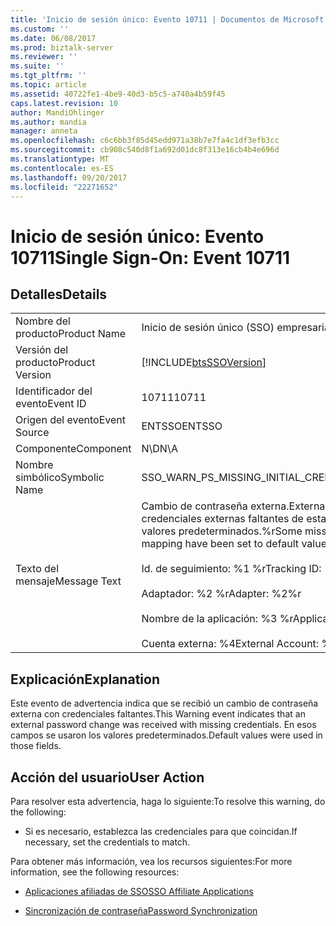 ```yaml
---
title: 'Inicio de sesión único: Evento 10711 | Documentos de Microsoft'
ms.custom: ''
ms.date: 06/08/2017
ms.prod: biztalk-server
ms.reviewer: ''
ms.suite: ''
ms.tgt_pltfrm: ''
ms.topic: article
ms.assetid: 40722fe1-4be9-40d3-b5c5-a740a4b59f45
caps.latest.revision: 10
author: MandiOhlinger
ms.author: mandia
manager: anneta
ms.openlocfilehash: c6c6bb3f85d45edd971a38b7e7fa4c1df3efb3cc
ms.sourcegitcommit: cb908c540d8f1a692d01dc8f313e16cb4b4e696d
ms.translationtype: MT
ms.contentlocale: es-ES
ms.lasthandoff: 09/20/2017
ms.locfileid: "22271652"
---
```

# <a name="single-sign-on-event-10711"></a><span data-ttu-id="8716e-102">Inicio de sesión único: Evento 10711</span><span class="sxs-lookup"><span data-stu-id="8716e-102">Single Sign-On: Event 10711</span></span>
## <a name="details"></a><span data-ttu-id="8716e-103">Detalles</span><span class="sxs-lookup"><span data-stu-id="8716e-103">Details</span></span>  
  
|||  
|-|-|  
|<span data-ttu-id="8716e-104">Nombre del producto</span><span class="sxs-lookup"><span data-stu-id="8716e-104">Product Name</span></span>|<span data-ttu-id="8716e-105">Inicio de sesión único (SSO) empresarial</span><span class="sxs-lookup"><span data-stu-id="8716e-105">Enterprise Single Sign-On</span></span>|  
|<span data-ttu-id="8716e-106">Versión del producto</span><span class="sxs-lookup"><span data-stu-id="8716e-106">Product Version</span></span>|[!INCLUDE[btsSSOVersion](../includes/btsssoversion-md.md)]|  
|<span data-ttu-id="8716e-107">Identificador del evento</span><span class="sxs-lookup"><span data-stu-id="8716e-107">Event ID</span></span>|<span data-ttu-id="8716e-108">10711</span><span class="sxs-lookup"><span data-stu-id="8716e-108">10711</span></span>|  
|<span data-ttu-id="8716e-109">Origen del evento</span><span class="sxs-lookup"><span data-stu-id="8716e-109">Event Source</span></span>|<span data-ttu-id="8716e-110">ENTSSO</span><span class="sxs-lookup"><span data-stu-id="8716e-110">ENTSSO</span></span>|  
|<span data-ttu-id="8716e-111">Componente</span><span class="sxs-lookup"><span data-stu-id="8716e-111">Component</span></span>|<span data-ttu-id="8716e-112">N\D</span><span class="sxs-lookup"><span data-stu-id="8716e-112">N\A</span></span>|  
|<span data-ttu-id="8716e-113">Nombre simbólico</span><span class="sxs-lookup"><span data-stu-id="8716e-113">Symbolic Name</span></span>|<span data-ttu-id="8716e-114">SSO_WARN_PS_MISSING_INITIAL_CREDS</span><span class="sxs-lookup"><span data-stu-id="8716e-114">SSO_WARN_PS_MISSING_INITIAL_CREDS</span></span>|  
|<span data-ttu-id="8716e-115">Texto del mensaje</span><span class="sxs-lookup"><span data-stu-id="8716e-115">Message Text</span></span>|<span data-ttu-id="8716e-116">Cambio de contraseña externa.</span><span class="sxs-lookup"><span data-stu-id="8716e-116">External password change.</span></span> <span data-ttu-id="8716e-117">Algunos campos de credenciales externas faltantes de esta asignación se han establecido en los valores predeterminados.%r</span><span class="sxs-lookup"><span data-stu-id="8716e-117">Some missing external credential fields for this mapping have been set to default values.%r</span></span><br /><br /> <span data-ttu-id="8716e-118">Id. de seguimiento: %1 %r</span><span class="sxs-lookup"><span data-stu-id="8716e-118">Tracking ID: %1%r</span></span><br /><br /> <span data-ttu-id="8716e-119">Adaptador: %2 %r</span><span class="sxs-lookup"><span data-stu-id="8716e-119">Adapter: %2%r</span></span><br /><br /> <span data-ttu-id="8716e-120">Nombre de la aplicación: %3 %r</span><span class="sxs-lookup"><span data-stu-id="8716e-120">Application Name: %3%r</span></span><br /><br /> <span data-ttu-id="8716e-121">Cuenta externa: %4</span><span class="sxs-lookup"><span data-stu-id="8716e-121">External Account: %4</span></span>|  
  
## <a name="explanation"></a><span data-ttu-id="8716e-122">Explicación</span><span class="sxs-lookup"><span data-stu-id="8716e-122">Explanation</span></span>  
 <span data-ttu-id="8716e-123">Este evento de advertencia indica que se recibió un cambio de contraseña externa con credenciales faltantes.</span><span class="sxs-lookup"><span data-stu-id="8716e-123">This Warning event indicates that an external password change was received with missing credentials.</span></span> <span data-ttu-id="8716e-124">En esos campos se usaron los valores predeterminados.</span><span class="sxs-lookup"><span data-stu-id="8716e-124">Default values were used in those fields.</span></span>  
  
## <a name="user-action"></a><span data-ttu-id="8716e-125">Acción del usuario</span><span class="sxs-lookup"><span data-stu-id="8716e-125">User Action</span></span>  
 <span data-ttu-id="8716e-126">Para resolver esta advertencia, haga lo siguiente:</span><span class="sxs-lookup"><span data-stu-id="8716e-126">To resolve this warning, do the following:</span></span>  
  
-   <span data-ttu-id="8716e-127">Si es necesario, establezca las credenciales para que coincidan.</span><span class="sxs-lookup"><span data-stu-id="8716e-127">If necessary, set the credentials to match.</span></span>  
  
 <span data-ttu-id="8716e-128">Para obtener más información, vea los recursos siguientes:</span><span class="sxs-lookup"><span data-stu-id="8716e-128">For more information, see the following resources:</span></span>  
  
-   [<span data-ttu-id="8716e-129">Aplicaciones afiliadas de SSO</span><span class="sxs-lookup"><span data-stu-id="8716e-129">SSO Affiliate Applications</span></span>](../core/sso-affiliate-applications.md)  
  
-   [<span data-ttu-id="8716e-130">Sincronización de contraseña</span><span class="sxs-lookup"><span data-stu-id="8716e-130">Password Synchronization</span></span>](../core/password-synchronization2.md)